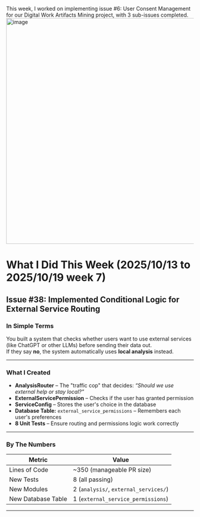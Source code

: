 This week, I worked on implementing issue #6: User Consent Management for our Digital Work Artifacts Mining project, with 3 sub-issues completed.
<img width="1054" height="606" alt="image" src="https://github.com/user-attachments/assets/daa2427a-470d-4b2c-87ac-04932d7fe54d" />

# **What I Did This Week (2025/10/13 to 2025/10/19 week 7)**

## **Issue #38: Implemented Conditional Logic for External Service Routing**

### **In Simple Terms**
You built a system that checks whether users want to use external services (like ChatGPT or other LLMs) before sending their data out.  
If they say **no**, the system automatically uses **local analysis** instead.

---

### **What I Created**

- **AnalysisRouter** – The "traffic cop" that decides: *“Should we use external help or stay local?”*  
- **ExternalServicePermission** – Checks if the user has granted permission  
- **ServiceConfig** – Stores the user's choice in the database  
- **Database Table:** `external_service_permissions` – Remembers each user's preferences  
- **8 Unit Tests** – Ensure routing and permissions logic work correctly  

---

### **By The Numbers**

| Metric | Value |
|--------|-------|
| Lines of Code | ~350 (manageable PR size) |
| New Tests | 8 (all passing) |
| New Modules | 2 (`analysis/`, `external_services/`) |
| New Database Table | 1 (`external_service_permissions`) |

---
